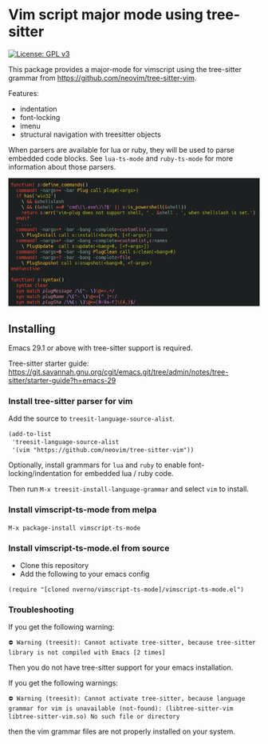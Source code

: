 # Vim script major mode using tree-sitter

[![License: GPL v3](https://img.shields.io/badge/License-GPLv3-blue.svg)](https://www.gnu.org/licenses/gpl-3.0)

This package provides a major-mode for vimscript using the tree-sitter 
grammar from https://github.com/neovim/tree-sitter-vim.

Features:
- indentation
- font-locking
- imenu
- structural navigation with treesitter objects

When parsers are available for lua or  ruby, they will be used to parse embedded
code blocks.  See `lua-ts-mode`  and `ruby-ts-mode`  for more  information about
those parsers.

![example](doc/vimscript-example.png)

## Installing

Emacs 29.1 or above with tree-sitter support is required. 

Tree-sitter starter guide: https://git.savannah.gnu.org/cgit/emacs.git/tree/admin/notes/tree-sitter/starter-guide?h=emacs-29

### Install tree-sitter parser for vim

Add the source to `treesit-language-source-alist`. 

```elisp
(add-to-list
 'treesit-language-source-alist
 '(vim "https://github.com/neovim/tree-sitter-vim"))
```

Optionally, install grammars for `lua` and `ruby` to enable
font-locking/indentation for embedded lua / ruby code.

Then run `M-x treesit-install-language-grammar` and select `vim` to install.

### Install vimscript-ts-mode from melpa

`M-x package-install vimscript-ts-mode`

### Install vimscript-ts-mode.el from source

- Clone this repository
- Add the following to your emacs config

```elisp
(require "[cloned nverno/vimscript-ts-mode]/vimscript-ts-mode.el")
```

### Troubleshooting

If you get the following warning:

```
⛔ Warning (treesit): Cannot activate tree-sitter, because tree-sitter
library is not compiled with Emacs [2 times]
```

Then you do not have tree-sitter support for your emacs installation.

If you get the following warnings:
```
⛔ Warning (treesit): Cannot activate tree-sitter, because language grammar for vim is unavailable (not-found): (libtree-sitter-vim libtree-sitter-vim.so) No such file or directory
```

then the vim grammar files are not properly installed on your system.
